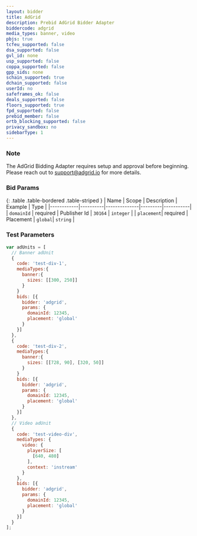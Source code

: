 ```yaml
---
layout: bidder
title: AdGrid
description: Prebid AdGrid Bidder Adapter
biddercode: adgrid
media_types: banner, video
pbjs: true
tcfeu_supported: false
dsa_supported: false
gvl_id: none
usp_supported: false
coppa_supported: false
gpp_sids: none
schain_supported: true
dchain_supported: false
userId: no
safeframes_ok: false
deals_supported: false
floors_supported: true
fpd_supported: false
prebid_member: false
ortb_blocking_supported: false
privacy_sandbox: no
sidebarType: 1
---
```


### Note

The AdGrid Bidding Adapter requires setup and approval before beginning. Please reach out to <support@adgrid.io> for more details.

### Bid Params

{: .table .table-bordered .table-striped }
| Name       | Scope    | Description  | Example | Type      |
|------------|----------|--------------|---------|-----------|
| `domainId` | required | Publisher Id | `30164` | `integer` |
| `placement`| required | Placement    | `global`| `string`  |

### Test Parameters

```javascript
var adUnits = [
  // Banner adUnit
  {
    code: 'test-div-1',
    mediaTypes:{
      banner:{
        sizes: [[300, 250]]
      }
    }
    bids: [{
      bidder: 'adgrid',
      params: {
        domainId: 12345,
        placement: 'global'
      }
    }]
  },
  {
    code: 'test-div-2',
    mediaTypes:{
      banner:{
        sizes: [[728, 90], [320, 50]]
      }
    }
    bids: [{
      bidder: 'adgrid',
      params: {
        domainId: 12345,
        placement: 'global'
      }
    }]
  },
  // Video adUnit
  {
    code: 'test-video-div',
    mediaTypes: {
      video: {
        playerSize: [
          [640, 480]
        ],
        context: 'instream'
      }
    },
    bids: [{
      bidder: 'adgrid',
      params: {
        domainId: 12345,
        placement: 'global'
      }
    }]
  }
];
```
